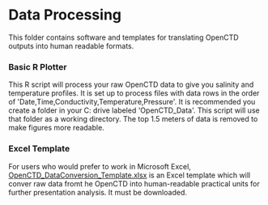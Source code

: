 Data Processing
==============

This folder contains software and templates for translating OpenCTD outputs into human readable formats. 

### Basic R Plotter

This R script will process your raw OpenCTD data to give you salinity and temperature profiles. It is set up to process files with data rows in the order of 'Date,Time,Conductivity,Temperature,Pressure'. It is recommended you create a folder in your C: drive labeled 'OpenCTD_Data'. This script will use that folder as a working directory. The top 1.5 meters of data is removed to make figures more readable.

### Excel Template

For users who would prefer to work in Microsoft Excel, [OpenCTD_DataConversion_Template.xlsx](https://github.com/OceanographyforEveryone/OpenCTD/blob/master/Data_Processing/OpenCTD_DataConversion_Template.xlsx) is an Excel template which will conver raw data fromt he OpenCTD into human-readable practical units for further presentation analysis. It must be downloaded. 

